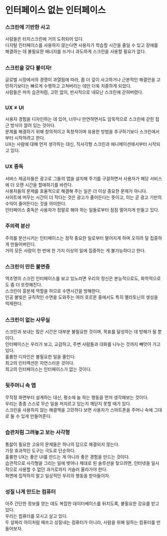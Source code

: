 # 인터페이스 없는 인터페이스

### 스크린에 기반한 사고
사람들은 터치스크린에 거의 도취되어 있다.  
디지털 인터페이스를 사용하지 않는다면 사용자가 학습할 시간을 줄일 수 있고 장애를 해결하는 데 불필요한 에너지를 쓰거나 과도하게 스크린을 사용할 필요가 없다.  

##

### 스크린을 갖다 붙이자!
글로벌 시장에서의 경쟁이 과열됨에 따라, 좀 더 깊이 사고하거나 근본적인 해결안을 고민하기보다는 빠르게 수행하고 고쳐버리는 데만 더욱 치중하게 되었다.  
사람들은 마치 습관처럼, 고민 없이, 반사적으로 네모난 스크린에 갇혀버렸다.  

##

### UX ≠ UI
사용자 경험을 디자인하는 데 있어, 너무나 만연하면서도 암묵적으로 스크린에 갇힌 접근 방식이 깔려 있는 것이다.  
문제를 해결하기 위해 창의적이고 독창적이며 유용한 방법을 추구하기보다 스크린에서부터 시작하려고 한다.  
UX는 사람에 대해 먼저 생각하는 대신, 직사각형 스크린과 애니메이션에서부터 시작되고 있다.  

##

### UX 중독
서비스 제공자들은 광고로 그들의 앱을 설치해 주기를 구걸하면서 사용자가 해당 서비스에 더 오랜 시간을 할애하기를 바란다.  
사용자들의 문제를 효율적으로 해결해 주는 일은 더 이상 중요한 문제가 아니다.  
사이트에 머무는 시간이 더 적다는 것은 광고가 줄어든다는 뜻이고, 이는 곧 광고 기반의 수익이 줄어든다는 것을 의미한다.  
인터페이스 중독은 사용자가 정말로 해야 하는 일들로부터 점점 멀어지게 만들고 있다.  

##

### 주의력 분산
주의를 분산시키는 인터페이스는 정작 중요한 일로부터 멀어지게 하며 오히려 덜 집중하게 만들어버린다.  
거의 모든 사람이 한 번에 한 가지 이상의 일에 집중하는 게 불가능하다고 한다.  

##

### 스크린이 만든 불면증
역조명의 스크린 인터페이스를 보고 있노라면 우리의 정신은 본능적으로도, 화학적으로도 좀 더 또렷해진다.  
스크린이 흥분제 역할을 하므로 수면시간을 방해한다.  
인공 불빛은 규칙적인 수면을 도와주는 여러 호르몬 중에서도 특히 멜라토닌의 생성을 억제한다.  

##

### 스크린이 없는 사무실
스크린과 보내는 많은 시간은 대부분 불필요한 것이며, 목표를 달성하는 데 방해가 될 뿐이다.  
인터페이스는 우리가 보고, 교감하고, 주변 사람들과 대화를 나누는 것까지 빼앗아 가고 있다.  
훌륭한 디자인은 불필요한 일을 줄인다.  
최고의 인터랙션은 자연스러운 것이다.  
최고의 인터페이스는 인터페이스가 없는 것이다.  

##

### 뒷주머니 속 앱
무작정 화면부터 설계하는 대신, 평소에 늘 하는 행동을 먼저 생각해보는 것이다.  
우리는 종종 스스로 무슨 일을 저지르고 있는지 깨닫지 못할 때가 있다.  
스크린을 사용하지 않는 해결책을 고민하다 보면 사용자가 스마트폰을 주머니 속에 그대로 둘 수 있게 만들어준다.  

##

### 습관처럼 그려놓고 보는 사각형
통찷이 필요한 고유의 문제들은 하나의 답으로 해결되지 않는다.  
가장 효과적인 도구는 극도로 단순하다.  
훌륭한 UX는 좋은 UI를 만드는 게 아니라 좋은 경험을 만드는 것이다.  
습관적으로 사각형을 그리는 일에 벗어나 제대로 된 솔루션을 찾으려면, 인터넷을 일시적으로 사용할 수 없던 과거로까지 거슬러 올라가야 한다.  
화면에 집착하지 말고 일상적인 우리의 행동을 받아들이자.  

## 

### 성질 나게 만드는 컴퓨터
아주 간단한 정보를 얻는 데도 복잡한 데이터베이스를 뒤지도록, 불필요한 강요를 받고 있다.  
우리는 컴퓨터를 모시고 살고 있다.  
두 살짜리 아이처럼 떼쓰고 성질내는 컴퓨터가 아니라, 사람을 위해 일하는 컴퓨터를 만들어보자.  

##
